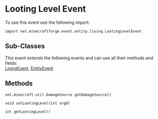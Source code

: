 # Looting Level Event

To use this event use the following import:
```groovy:no-line-numbers
import net.minecraftforge.event.entity.living.LootingLevelEvent
```

## Sub-Classes
This event extends the following events and can use all their methods and fields: <br>
[LivingEvent](./living_event/index.md), [EntityEvent](./entity_event/index.md)

## Methods
```groovy:no-line-numbers
net.minecraft.util.DamageSource getDamageSource()
```

```groovy:no-line-numbers
void setLootingLevel(int arg0)
```

```groovy:no-line-numbers
int getLootingLevel()
```
